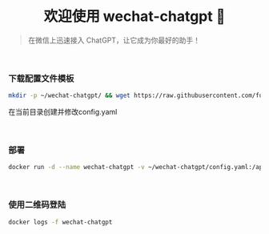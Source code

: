 <h1 align="center">欢迎使用 wechat-chatgpt 👋</h1>

> 在微信上迅速接入 ChatGPT，让它成为你最好的助手！  

&nbsp;

### 下载配置文件模板
```sh
mkdir -p ~/wechat-chatgpt/ && wget https://raw.githubusercontent.com/fuergaosi233/wechat-chatgpt/main/config.yaml.example -O ~/wechat-chatgpt/config.yaml && touch ~/wechat-chatgpt/wechat-assistant.memory-card.json
```
在当前目录创建并修改config.yaml

&nbsp;

### 部署
```sh
docker run -d --name wechat-chatgpt -v ~/wechat-chatgpt/config.yaml:/app/config.yaml -v ~/wechat-chatgpt/wechat-assistant.memory-card.json:/app/wechat-assistant.memory-card.json shiruixuan/wechat-chatgpt:latest
```

&nbsp;

### 使用二维码登陆
```sh
docker logs -f wechat-chatgpt
```
